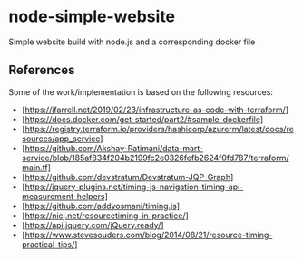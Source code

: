 # node-simple-website
Simple website build with node.js and a corresponding docker file

## References
Some of the work/implementation is based on the following resources:
- [https://jfarrell.net/2019/02/23/infrastructure-as-code-with-terraform/]
- [https://docs.docker.com/get-started/part2/#sample-dockerfile]
- [https://registry.terraform.io/providers/hashicorp/azurerm/latest/docs/resources/app_service]
- [https://github.com/Akshay-Ratimani/data-mart-service/blob/185af834f204b2199fc2e0326fefb2624f0fd787/terraform/main.tf]
- [https://github.com/devstratum/Devstratum-JQP-Graph]
- [https://jquery-plugins.net/timing-js-navigation-timing-api-measurement-helpers]
- [https://github.com/addyosmani/timing.js]
- [https://nicj.net/resourcetiming-in-practice/]
- [https://api.jquery.com/jQuery.ready/]
- [https://www.stevesouders.com/blog/2014/08/21/resource-timing-practical-tips/]
